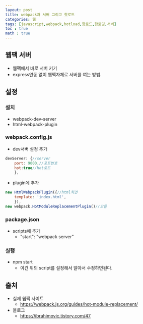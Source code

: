 ```yaml
---
layout: post
title: webpack과 서버 그리고 핫로드
categories: 웹
tags: [javascript,webpack,hotload,핫로드,핫로딩,서버]
toc : true
math : true
---
```


## 웹팩 서버
- 웹팩에서 바로 서버 키기
- express연동 없이 웹팩자체로 서버를 여는 방법.

## 설정

### 설치
- webpack-dev-server
- html-webpack-plugin

### webpack.config.js
- dev서버 설정 추가

```js
devServer: {//server
    port: 9000,//포트번호
    hot:true//hot로드
    },
```

- plugin에 추가

```js
new HtmlWebpackPlugin({//html화면
    template: 'index.html',
    }),
new webpack.HotModuleReplacementPlugin()//모듈
```

### package.json
- scripts에 추가
  - "start": "webpack server"


### 실행
- npm start
  - 이건 위의 script를 설정해서 알아서 수정하면된다.


## 출처
- 실제 웹팩 사이트
  - https://webpack.js.org/guides/hot-module-replacement/
- 블로그
  - https://ibrahimovic.tistory.com/47